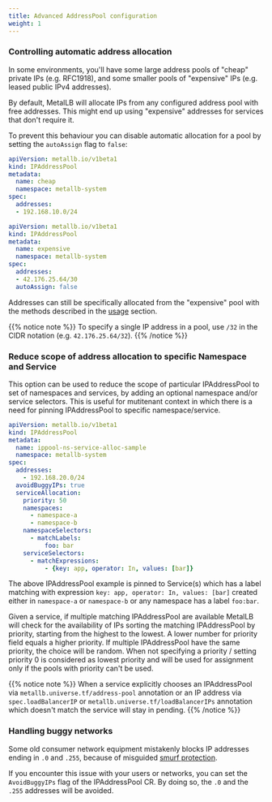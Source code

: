 ```yaml
---
title: Advanced AddressPool configuration
weight: 1
---
```


### Controlling automatic address allocation

In some environments, you'll have some large address pools of "cheap"
private IPs (e.g. RFC1918), and some smaller pools of "expensive" IPs
(e.g. leased public IPv4 addresses).

By default, MetalLB will allocate IPs from any configured address pool
with free addresses. This might end up using "expensive" addresses for
services that don't require it.

To prevent this behaviour you can disable automatic allocation for a pool
by setting the `autoAssign` flag to `false`:

```yaml
apiVersion: metallb.io/v1beta1
kind: IPAddressPool
metadata:
  name: cheap
  namespace: metallb-system
spec:
  addresses:
  - 192.168.10.0/24
```

```yaml
apiVersion: metallb.io/v1beta1
kind: IPAddressPool
metadata:
  name: expensive
  namespace: metallb-system
spec:
  addresses:
  - 42.176.25.64/30
  autoAssign: false
```

Addresses can still be specifically allocated from the "expensive"
pool with the methods described in
the [usage](/usage/#requesting-specific-ips) section.

{{% notice note %}}
To specify a single IP address in a pool, use `/32` in the CIDR notation
(e.g. `42.176.25.64/32`).
{{% /notice %}}

### Reduce scope of address allocation to specific Namespace and Service

This option can be used to reduce the scope of particular IPAddressPool
to set of namespaces and services, by adding an optional namespace
and/or service selectors.
This is useful for mutitenant context in which there is a need for pinning
IPAddressPool to specific namespace/service.

```yaml
apiVersion: metallb.io/v1beta1
kind: IPAddressPool
metadata:
  name: ippool-ns-service-alloc-sample
  namespace: metallb-system
spec:
  addresses:
    - 192.168.20.0/24
  avoidBuggyIPs: true
  serviceAllocation:
    priority: 50
    namespaces:
      - namespace-a
      - namespace-b
    namespaceSelectors:
      - matchLabels:
          foo: bar
    serviceSelectors:
      - matchExpressions:
          - {key: app, operator: In, values: [bar]}
```

The above IPAddressPool example is pinned to Service(s) which has a label
matching with expression `key: app, operator: In, values: [bar]` created
either in `namespace-a` or `namespace-b` or any namespace has a label
`foo:bar`.

Given a service, if multiple matching IPAddressPool are available MetalLB
will check for the availability of IPs sorting the matching IPAddressPool
by priority, starting from the highest to the lowest. A lower number for
priority field equals a higher priority. If multiple IPAddressPool have
the same priority, the choice will be random.
When not specifying a priority / setting priority 0 is considered as lowest
priority and will be used for assignment only if the pools with priority
can't be used.

{{% notice note %}}
When a service explicitly chooses an IPAddressPool via `metallb.universe.tf/address-pool`
annotation or an IP address via `spec.loadBalancerIP` or `metallb.universe.tf/loadBalancerIPs`
annotation which doesn't match the service will stay in pending.
{{% /notice %}}

### Handling buggy networks

Some old consumer network equipment mistakenly blocks IP addresses
ending in `.0` and `.255`, because of
misguided
[smurf protection](https://en.wikipedia.org/wiki/Smurf_attack).

If you encounter this issue with your users or networks, you can
set the `AvoidBuggyIPs` flag of the IPAddressPool CR.
By doing so, the `.0` and the `.255` addresses will be avoided.
